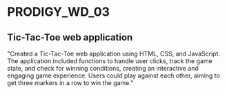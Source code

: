 # PRODIGY_WD_03 

## Tic-Tac-Toe web application

"Created a Tic-Tac-Toe web application using HTML, CSS, and JavaScript. The application included functions to handle user clicks, track the game state, and check for winning conditions, creating an interactive and engaging game experience. Users could play against each other, aiming to get three markers in a row to win the game."

